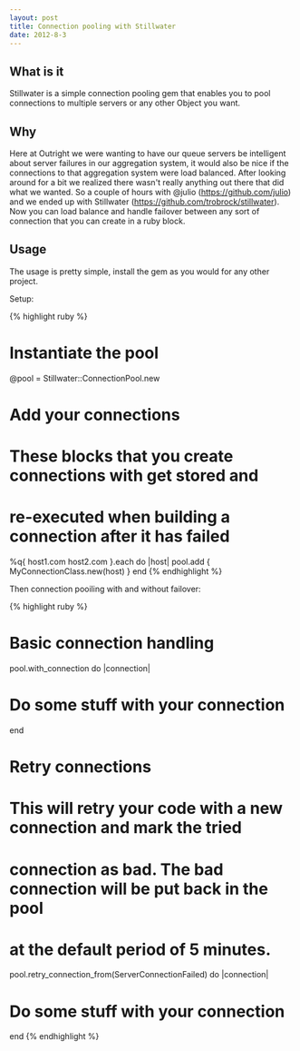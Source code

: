 ```yaml
---
layout: post
title: Connection pooling with Stillwater
date: 2012-8-3
---
```


## What is it

Stillwater is a simple connection pooling gem that enables you to pool connections to multiple servers or any other Object you want.

## Why

Here at Outright we were wanting to have our queue servers be intelligent about server failures in our aggregation system, it would also be nice if the connections to that aggregation system were load balanced. After looking around for a bit we realized there wasn't really anything out there that did what we wanted. So a couple of hours with @julio (https://github.com/julio) and we ended up with Stillwater (https://github.com/trobrock/stillwater). Now you can load balance and handle failover between any sort of connection that you can create in a ruby block.

## Usage

The usage is pretty simple, install the gem as you would for any other project.

Setup:

{% highlight ruby %}
# Instantiate the pool
@pool = Stillwater::ConnectionPool.new

# Add your connections
# These blocks that you create connections with get stored and
# re-executed when building a connection after it has failed
%q{ host1.com host2.com }.each do |host|
  pool.add { MyConnectionClass.new(host) }
end
{% endhighlight %}

Then connection pooiling with and without failover:

{% highlight ruby %}
# Basic connection handling
pool.with_connection do |connection|
  # Do some stuff with your connection
end

# Retry connections
# This will retry your code with a new connection and mark the tried
# connection as bad. The bad connection will be put back in the pool
# at the default period of 5 minutes.
pool.retry_connection_from(ServerConnectionFailed) do |connection|
  # Do some stuff with your connection
end
{% endhighlight %}
